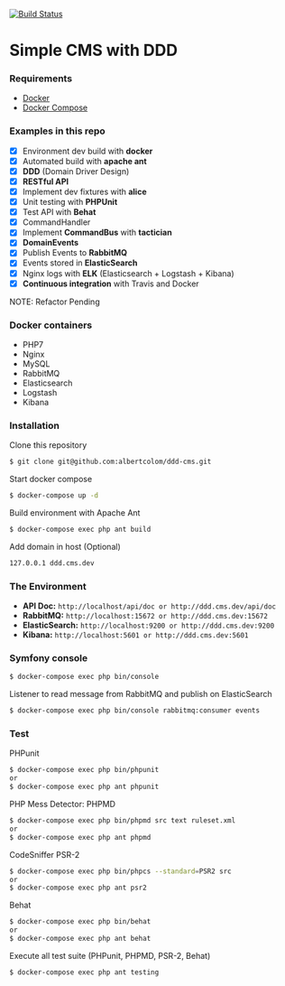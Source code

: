 [![Build Status](https://travis-ci.org/albertcolom/ddd-cms.svg?branch=master)](https://travis-ci.org/albertcolom/ddd-cms)

Simple CMS with DDD
==============

### Requirements
- [Docker](https://www.docker.com/)
- [Docker Compose](https://docs.docker.com/compose/install/)

### Examples in this repo

- [x] Environment dev build with **docker**
- [x] Automated build with **apache ant**
- [x] **DDD** (Domain Driver Design)
- [x] **RESTful API**
- [x] Implement dev fixtures with **alice**
- [x] Unit testing with **PHPUnit**
- [x] Test API with **Behat**
- [x] CommandHandler
- [x] Implement **CommandBus** with **tactician**
- [x] **DomainEvents**
- [x] Publish Events to **RabbitMQ**
- [x] Events stored in **ElasticSearch**
- [x] Nginx logs with **ELK** (Elasticsearch + Logstash + Kibana)
- [x] **Continuous integration** with Travis and Docker

NOTE: Refactor Pending

### Docker containers

- PHP7
- Nginx
- MySQL
- RabbitMQ
- Elasticsearch
- Logstash
- Kibana

### Installation

Clone this repository
```sh
$ git clone git@github.com:albertcolom/ddd-cms.git
```

Start docker compose
```sh
$ docker-compose up -d
```

Build environment with Apache Ant
```sh
$ docker-compose exec php ant build
```

Add domain in host (Optional)
```sh
127.0.0.1 ddd.cms.dev
```

### The Environment
- **API Doc:** ```http://localhost/api/doc or http://ddd.cms.dev/api/doc```
- **RabbitMQ:** ```http://localhost:15672 or http://ddd.cms.dev:15672```
- **ElasticSearch:** ```http://localhost:9200 or http://ddd.cms.dev:9200```
- **Kibana:** ```http://localhost:5601 or http://ddd.cms.dev:5601```

### Symfony console
```sh
$ docker-compose exec php bin/console
```

Listener to read message from RabbitMQ and publish on ElasticSearch
```sh
$ docker-compose exec php bin/console rabbitmq:consumer events
```

### Test
PHPunit
```sh
$ docker-compose exec php bin/phpunit
or
$ docker-compose exec php ant phpunit
```

PHP Mess Detector: PHPMD
```sh
$ docker-compose exec php bin/phpmd src text ruleset.xml
or
$ docker-compose exec php ant phpmd
```

CodeSniffer PSR-2
```sh
$ docker-compose exec php bin/phpcs --standard=PSR2 src
or
$ docker-compose exec php ant psr2
```

Behat
```sh
$ docker-compose exec php bin/behat
or
$ docker-compose exec php ant behat
```

Execute all test suite (PHPunit, PHPMD, PSR-2, Behat)
```sh
$ docker-compose exec php ant testing
```